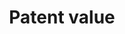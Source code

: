 ---
contributors:
- Noah Stoffman
cost: None
description: 'The data contains all articles in 244 journals as described in "In-Text
  Patent Citations: A User''s Guide", and all front-page and in-text citations as
  found by the algorithm described in this paper. '
last_edit: Mon, 19 Jun 2023 16:35:13 GMT
location: https://iu.box.com/patents
maintained_by: Noah Stoffman, nstoffma@iu.edu
open_access: 'FALSE'
shortname: patent_value
tags:
- scientific value
- economic growth
- United States
timeframe: 1926-2010
title: Patent value
uuid: 798f092c-3597-41bb-be5d-e5eb15c2b5d3
versioning: 'FALSE'
---
